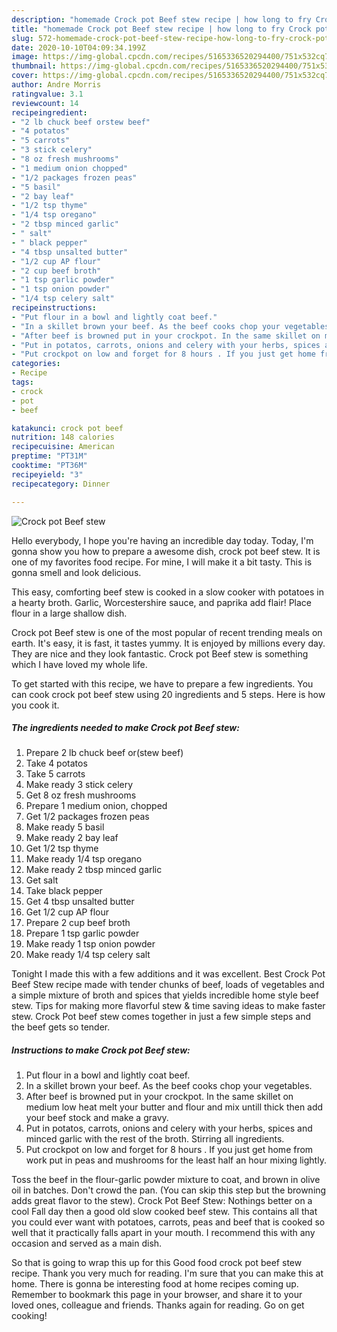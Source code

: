 ```yaml
---
description: "homemade Crock pot Beef stew recipe | how long to fry Crock pot Beef stew"
title: "homemade Crock pot Beef stew recipe | how long to fry Crock pot Beef stew"
slug: 572-homemade-crock-pot-beef-stew-recipe-how-long-to-fry-crock-pot-beef-stew
date: 2020-10-10T04:09:34.199Z
image: https://img-global.cpcdn.com/recipes/5165336520294400/751x532cq70/crock-pot-beef-stew-recipe-main-photo.jpg
thumbnail: https://img-global.cpcdn.com/recipes/5165336520294400/751x532cq70/crock-pot-beef-stew-recipe-main-photo.jpg
cover: https://img-global.cpcdn.com/recipes/5165336520294400/751x532cq70/crock-pot-beef-stew-recipe-main-photo.jpg
author: Andre Morris
ratingvalue: 3.1
reviewcount: 14
recipeingredient:
- "2 lb chuck beef orstew beef"
- "4 potatos"
- "5 carrots"
- "3 stick celery"
- "8 oz fresh mushrooms"
- "1 medium onion chopped"
- "1/2 packages frozen peas"
- "5 basil"
- "2 bay leaf"
- "1/2 tsp thyme"
- "1/4 tsp oregano"
- "2 tbsp minced garlic"
- " salt"
- " black pepper"
- "4 tbsp unsalted butter"
- "1/2 cup AP flour"
- "2 cup beef broth"
- "1 tsp garlic powder"
- "1 tsp onion powder"
- "1/4 tsp celery salt"
recipeinstructions:
- "Put flour in a bowl and lightly coat beef."
- "In a skillet brown your beef. As the beef cooks chop your vegetables."
- "After beef is browned put in your crockpot. In the same skillet on medium low heat melt your butter and flour and mix untill thick then add your beef stock and make a gravy."
- "Put in potatos, carrots, onions and celery with your herbs, spices and minced garlic with the rest of the broth. Stirring all ingredients."
- "Put crockpot on low and forget for 8 hours . If you just get home from work put in peas and mushrooms for the least half an hour mixing lightly."
categories:
- Recipe
tags:
- crock
- pot
- beef

katakunci: crock pot beef 
nutrition: 148 calories
recipecuisine: American
preptime: "PT31M"
cooktime: "PT36M"
recipeyield: "3"
recipecategory: Dinner

---
```



![Crock pot Beef stew](https://img-global.cpcdn.com/recipes/5165336520294400/751x532cq70/crock-pot-beef-stew-recipe-main-photo.jpg)

Hello everybody, I hope you're having an incredible day today. Today, I'm gonna show you how to prepare a awesome dish, crock pot beef stew. It is one of my favorites food recipe. For mine, I will make it a bit tasty. This is gonna smell and look delicious.

This easy, comforting beef stew is cooked in a slow cooker with potatoes in a hearty broth. Garlic, Worcestershire sauce, and paprika add flair! Place flour in a large shallow dish.

Crock pot Beef stew is one of the most popular of recent trending meals on earth. It's easy, it is fast, it tastes yummy. It is enjoyed by millions every day. They are nice and they look fantastic. Crock pot Beef stew is something which I have loved my whole life.


To get started with this recipe, we have to prepare a few ingredients. You can cook crock pot beef stew using 20 ingredients and 5 steps. Here is how you cook it.

<!--inarticleads1-->

##### The ingredients needed to make Crock pot Beef stew:

1. Prepare 2 lb chuck beef or(stew beef)
1. Take 4 potatos
1. Take 5 carrots
1. Make ready 3 stick celery
1. Get 8 oz fresh mushrooms
1. Prepare 1 medium onion, chopped
1. Get 1/2 packages frozen peas
1. Make ready 5 basil
1. Make ready 2 bay leaf
1. Get 1/2 tsp thyme
1. Make ready 1/4 tsp oregano
1. Make ready 2 tbsp minced garlic
1. Get  salt
1. Take  black pepper
1. Get 4 tbsp unsalted butter
1. Get 1/2 cup AP flour
1. Prepare 2 cup beef broth
1. Prepare 1 tsp garlic powder
1. Make ready 1 tsp onion powder
1. Make ready 1/4 tsp celery salt


Tonight I made this with a few additions and it was excellent. Best Crock Pot Beef Stew recipe made with tender chunks of beef, loads of vegetables and a simple mixture of broth and spices that yields incredible home style beef stew. Tips for making more flavorful stew &amp; time saving ideas to make faster stew. Crock Pot beef stew comes together in just a few simple steps and the beef gets so tender. 

<!--inarticleads2-->

##### Instructions to make Crock pot Beef stew:

1. Put flour in a bowl and lightly coat beef.
1. In a skillet brown your beef. As the beef cooks chop your vegetables.
1. After beef is browned put in your crockpot. In the same skillet on medium low heat melt your butter and flour and mix untill thick then add your beef stock and make a gravy.
1. Put in potatos, carrots, onions and celery with your herbs, spices and minced garlic with the rest of the broth. Stirring all ingredients.
1. Put crockpot on low and forget for 8 hours . If you just get home from work put in peas and mushrooms for the least half an hour mixing lightly.


Toss the beef in the flour-garlic powder mixture to coat, and brown in olive oil in batches. Don&#39;t crowd the pan. (You can skip this step but the browning adds great flavor to the stew). Crock Pot Beef Stew: Nothings better on a cool Fall day then a good old slow cooked beef stew. This contains all that you could ever want with potatoes, carrots, peas and beef that is cooked so well that it practically falls apart in your mouth. I recommend this with any occasion and served as a main dish. 

So that is going to wrap this up for this Good food crock pot beef stew recipe. Thank you very much for reading. I'm sure that you can make this at home. There is gonna be interesting food at home recipes coming up. Remember to bookmark this page in your browser, and share it to your loved ones, colleague and friends. Thanks again for reading. Go on get cooking!
